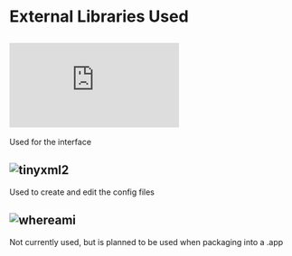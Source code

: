 # External Libraries Used

## ![SFML](https://www.sfml-dev.org/download.php)  
Used for the interface  
  
## ![tinyxml2](https://github.com/leethomason/tinyxml2)  
Used to create and edit the config files  
  
## ![whereami](https://github.com/gpakosz/whereami)
Not currently used, but is planned to be used when packaging into a .app
